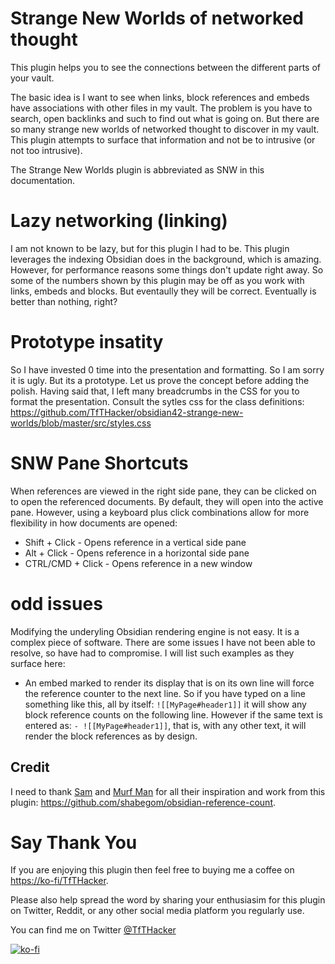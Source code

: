 # Strange New Worlds of networked thought
This plugin helps you to see the connections between the different parts of your vault.

The basic idea is I want to see when links, block references and embeds have associations with other files in my vault. The problem is you have to search, open backlinks and such to find out what is going on. But there are so many strange new worlds of networked thought to discover in my vault. This plugin attempts to surface that information and not be to intrusive (or not too intrusive).

The Strange New Worlds plugin is abbreviated as SNW in this documentation.

# Lazy networking (linking)
I am not known to be lazy, but for this plugin I had to be. This plugin leverages the indexing Obsidian does in the background, which is amazing. However, for performance reasons some things don't update right away. So some of the numbers shown by this plugin may be off as you work with links, embeds and blocks. But eventaully they will be correct. Eventually is better than nothing, right?

# Prototype insatity
So I have invested 0 time into the presentation and formatting. So I am sorry it is ugly. But its a prototype. Let us prove the concept before adding the polish. Having said that, I left many breadcrumbs in the CSS for you to format the presentation. Consult the sytles css for the class definitions: https://github.com/TfTHacker/obsidian42-strange-new-worlds/blob/master/src/styles.css

# SNW Pane Shortcuts
When references are viewed in the right side pane, they can be clicked on to open the referenced documents. By default, they will open into the active pane. However, using a keyboard plus click combinations allow for more flexibility in how documents are opened:
+ Shift + Click - Opens reference in a vertical side pane
+ Alt + Click - Opens reference in a horizontal side pane
+ CTRL/CMD + Click - Opens reference in a new window

# odd issues
Modifying the underyling Obsidian rendering engine is not easy. It is a complex piece of software. There are some issues I have not been able to resolve, so have had to compromise. I will list such examples as they surface here:
- An embed marked to render its display that is on its own line will force the reference counter to the next line. So if you have typed on a line something like this, all by itself: `![[MyPage#header1]]` it will show any block reference counts on the following line. However if the same text is entered as: `- ![[MyPage#header1]]`, that is, with any other text, it will render the block references as by design.

## Credit
I need to thank [Sam](https://github.com/Shabegom) and [Murf Man](https://github.com/gitmurf) for all their inspiration and work from this plugin: https://github.com/shabegom/obsidian-reference-count. 

# Say Thank You
If you are enjoying this plugin then feel free to buying me a coffee on [https://ko-fi/TfTHacker](https://ko-fi.com/TfTHacker).

Please also help spread the word by sharing your enthusiasim for this plugin on Twitter, Reddit, or any other social media platform you regularly use. 

You can find me on Twitter [@TfTHacker](https://twitter.com/TfTHacker)

[![ko-fi](https://ko-fi.com/img/githubbutton_sm.svg)](https://ko-fi.com/N4N16TNFD)